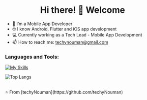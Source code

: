  <h1 align="center">Hi there! 👋 Welcome</h1>

- 📱 I’m a Mobile App Developer 
- 🤓 I know Android, Flutter and iOS app development
- 💻 Currently working as a Tech Lead - Mobile App Development
- 📫 How to reach me: techynouman@gmail.com


### Languages and Tools:
[![My Skills](https://skillicons.dev/icons?i=androidstudio,vscode,kotlin,java,flutter,dart,swift,firebase,github,git,postman,figma,sqlite,githubactions,gcp,&perline=5)](https://skillicons.dev)

<!--![GitHub stats](https://github-readme-stats.vercel.app/api?username=techyNouman&show_icons=true&theme=dark)-->

![Top Langs](https://github-readme-stats.vercel.app/api/top-langs/?username=techyNouman&theme=dark)


<br>
⭐️ From [techyNouman](https://github.com/techyNouman)
